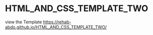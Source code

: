 # HTML_AND_CSS_TEMPLATE_TWO
view the Template
https://rehab-abdo.github.io/HTML_AND_CSS_TEMPLATE_TWO/
